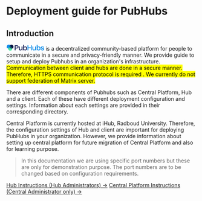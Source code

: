 # Deployment guide for PubHubs

## Introduction

<img src=pictures/logo.png alt="drawing" width="100"/> is a decentralized community-based platform for people to communicate in a secure and privacy-friendly manner. We provide guide to setup and deploy Pubhubs in an organization's infrastructure.<mark> Communication between client and hubs are done in a secure manner. Therefore, HTTPS communication protocol is required <mark>. We currently do not support federation of Matrix server.

There are different components of Pubhubs such as Central Platform, Hub and a client. Each of these have different deployment configuration and settings. Information about each settings are provided in their corresponding directory.

Central Platform is currently hosted at iHub, Radboud University. Therefore, the configuration settings of Hub and client are important for deploying PubHubs in your organization. However, we provide information about setting up central platform for future migration of Central Platform and also for learning purpose.

> In this documentation we are using specific port numbers but these are only for demonstration purpose. The port numbers are to be changed based on configuration requirements.

[Hub Instructions (Hub Administrators) &rarr;](./deploy/hub/README.md)
[Central Platform Instructions (Central Administrator only)  &rarr;](./deploy/central_platform/README.md)